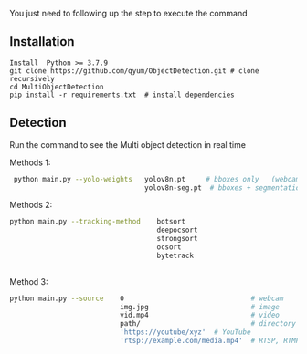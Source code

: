 You just need to following up the step to execute the command

## Installation

```
Install  Python >= 3.7.9
git clone https://github.com/qyum/ObjectDetection.git # clone recursively
cd MultiObjectDetection
pip install -r requirements.txt  # install dependencies 
```

## Detection

Run the command to see the Multi object detection in real time


Methods 1:

```bash
 python main.py --yolo-weights   yolov8n.pt     # bboxes only   (webcam)
                                 yolov8n-seg.pt  # bboxes + segmentation masks (webcam)
```

Methods 2:

```bash
python main.py --tracking-method    botsort     
                                    deepocsort
                                    strongsort
                                    ocsort
                                    bytetrack
                                    
```



Method 3:


```bash
python main.py --source    0                               # webcam
                           img.jpg                         # image
                           vid.mp4                         # video
                           path/                           # directory
                           'https://youtube/xyz'  # YouTube
                           'rtsp://example.com/media.mp4'  # RTSP, RTMP, HTTP stream
```